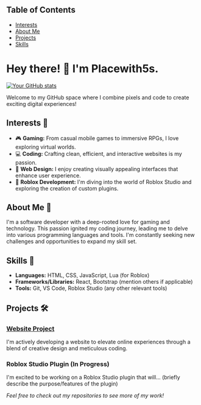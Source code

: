 ## Table of Contents

- [Interests](#interests-)
- [About Me](#about-me-)
- [Projects](#projects-)
- [Skills](#skills-) 

# Hey there! 👋 I'm Placewith5s.

[![Your GitHub stats](https://github-readme-stats.vercel.app/api?username=Placewith5s&show_icons=true&theme=radical)](https://github.com/anuraghazra/github-readme-stats)

Welcome to my GitHub space where I combine pixels and code to create exciting digital experiences!

## Interests 🚀

- 🎮 **Gaming:** From casual mobile games to immersive RPGs, I love exploring virtual worlds.
- 💻 **Coding:** Crafting clean, efficient, and interactive websites is my passion.
- 🎨 **Web Design:** I enjoy creating visually appealing interfaces that enhance user experience. 
- 🤖 **Roblox Development:** I'm diving into the world of Roblox Studio and exploring the creation of custom plugins.

## About Me 🌟

I'm a software developer with a deep-rooted love for gaming and technology. This passion ignited my coding journey, leading me to delve into various programming languages and tools. I'm constantly seeking new challenges and opportunities to expand my skill set.

## Skills 🔧

- **Languages:** HTML, CSS, JavaScript, Lua (for Roblox)
- **Frameworks/Libraries:** React, Bootstrap (mention others if applicable)
- **Tools:** Git, VS Code, Roblox Studio (any other relevant tools)

## Projects 🛠️

### [Website Project](https://github.com/Placewith5s/Website)

I'm actively developing a website to elevate online experiences through a blend of creative design and meticulous coding. 

### Roblox Studio Plugin (In Progress)

I'm excited to be working on a Roblox Studio plugin that will... (briefly describe the purpose/features of the plugin)

*Feel free to check out my repositories to see more of my work!*
